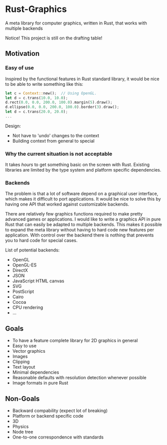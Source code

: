 Rust-Graphics
=============

A meta library for computer graphics, written in Rust, that works with multiple backends

Notice! This project is still on the drafting table!

## Motivation

### Easy of use

Inspired by the functional features in Rust standard library,
it would be nice to be able to write something like this:

```Rust
let c = Context::new();  // Using OpenGL.
let d = c.trans(10.0, 10.0);
d.rect(0.0, 0.0, 200.0, 100.0).margin(5).draw();
d.ellipse(0.0, 0.0, 200.0, 100.0).border(3).draw();
let d = c.trans(20.0, 20.0);
...
```

Design:

* Not have to 'undo' changes to the context
* Building context from general to special

### Why the current situation is not acceptable

It takes *hours* to get something basic on the screen with Rust. Existing libraries are limited by the type system and platform specific dependencies.

### Backends

The problem is that a lot of software depend on a graphical user interface, which makes it difficult to port applications. It would be nice to solve this by having one API that worked against customizable backends.

There are relatively few graphics functions required to make pretty advanced games or applications. I would like to write a graphics API in pure Rust that can easily be adapted to multiple backends. This makes it possible to expand the meta library without having to hard code new features per application. With control over the backend there is nothing that prevents you to hard code for special cases.

List of potential backends:

* OpenGL
* OpenGL-ES
* DirectX
* JSON
* JavaScript HTML canvas
* SVG
* PostScript
* Cairo
* Cocoa
* CPU rendering
* ...

## Goals

* To have a feature complete library for 2D graphics in general
* Easy to use
* Vector graphics
* Images
* Clipping
* Text layout
* Minimal dependencies
* Reasonable defaults with resolution detection whenever possible
* Image formats in pure Rust

## Non-Goals

* Backward compability (expect lot of breaking)
* Platform or backend specific code
* 3D
* Physics
* Node tree
* One-to-one correspondence with standards

